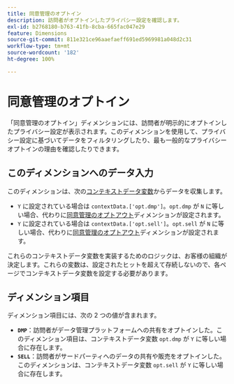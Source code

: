 ```yaml
---
title: 同意管理のオプトイン
description: 訪問者がオプトインしたプライバシー設定を確認します。
exl-id: b2768180-b763-41fb-8cba-665fac047e29
feature: Dimensions
source-git-commit: 811e321ce96aaefaeff691ed5969981a048d2c31
workflow-type: tm+mt
source-wordcount: '182'
ht-degree: 100%

---
```


# 同意管理のオプトイン

「同意管理のオプトイン」ディメンションには、訪問者が明示的にオプトインしたプライバシー設定が表示されます。このディメンションを使用して、プライバシー設定に基づいてデータをフィルタリングしたり、最も一般的なプライバシーオプトインの理由を確認したりできます。

## このディメンションへのデータ入力

このディメンションは、次の[コンテキストデータ変数](/help/implement/vars/page-vars/contextdata.md)からデータを収集します。

* `Y` に設定されている場合は `contextData.['opt.dmp']`。`opt.dmp` が `N` に等しい場合、代わりに[同意管理のオプトアウト](cm-opt-out.md)ディメンションが設定されます。
* `Y` に設定されている場合は `contextData.['opt.sell']`。`opt.sell` が `N` に等しい場合、代わりに[同意管理のオプトアウト](cm-opt-out.md)ディメンションが設定されます。

これらのコンテキストデータ変数を実装するためのロジックは、お客様の組織が決定します。これらの変数は、設定されたヒットを超えて存続しないので、各ページでコンテキストデータ変数を設定する必要があります。

## ディメンション項目

ディメンション項目には、次の 2 つの値が含まれます。

* **`DMP`**：訪問者がデータ管理プラットフォームへの共有をオプトインした。このディメンション項目は、コンテキストデータ変数 `opt.dmp` が `Y` に等しい場合に存在します。
* **`SELL`**：訪問者がサードパーティへのデータの共有や販売をオプトインした。このディメンションは、コンテキストデータ変数 `opt.sell` が `Y` に等しい場合に存在します。
